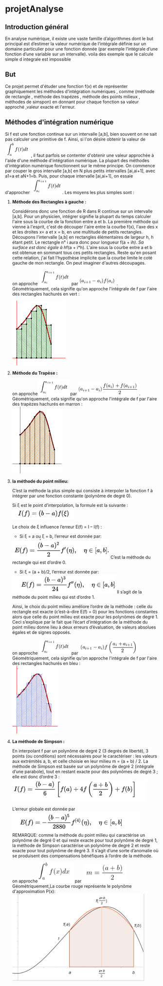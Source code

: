 # projetAnalyse


<p> <strong><h2>Introduction général </h2></strong> </p>
En analyse numérique, il existe une vaste famille d’algorithmes dont le but principal est d’estimer la valeur numérique de l’intégrale définie sur un domaine particulier pour une fonction donnée (par exemple l’intégrale d’une fonction d’une variable sur un intervalle). voila des exemple que le calcule simple d integrale est impossible

<p> <strong> <h2>But </h2></strong> </p>
Ce projet permet d'étuder une fonction f(x) et de représenter graphiquement les méthodes d'intégration numériques , comme (méthode de rectangle , méthode des trapézes , méthode des points milieux , méthodes de simspon) en donnant pour chaque fonction sa valeur approché ,valeur exacte et l'erreur.

<strong> <p><h2>Méthodes d'intégration numérique</h2></strong> </p>

Si f est une fonction continue sur un intervalle [a,b], bien souvent on ne sait pas calculer une primitive de f. Ainsi, si l'on désire obtenir la valeur de <img src= "https://github.com/mayssamerchaoui/projetAnalyse/blob/main/4.png" /> , il faut parfois se contenter d'obtenir une valeur approchée à l'aide d'une méthode d'intégration numérique.
  La plupart des méthodes d'intégration numérique fonctionnent sur le même principe. On commence par couper le gros intervalle [a,b] en N plus petits intervalles [ai,ai+1], avec a1=a et aN+1=b. Puis, pour chaque intervalle [ai,ai+1], on essaie d'approcher <img src= "https://github.com/mayssamerchaoui/projetAnalyse/blob/main/5.png" />. Les moyens les plus simples sont :
<ol>
<li><p> <strong>Méthode des Rectangles à gauche :</strong> </p></li>
  
Considérons donc une fonction de R dans R continue sur un intervalle [a,b]. Pour un physicien, intégrer signifie la plupart du temps calculer l'aire sous la courbe de la fonction entre a et b. La première méthode qui vienne à l'esprit, c'est de découper l'aire entre la courbe f(x), l'axe des x et les droites x= a et x = b, en une multitude de petits rectangles. Découpons l'intervalle [a,b] en rectangles élémentaires de largeur h, h étant petit. Le rectangle n° i aura donc pour longueur f(a + i*h). Sa surface est donc égale à h*f(a + i*h). L'aire sous la courbe entre a et b est obtenue en sommant tous ces petits rectangles. Reste qu'en posant cette relation, j'ai fait l'hypothèse implicite que la courbe limite le coté gauche de mon rectangle. On peut imaginer d'autres découpages.

<p>on approche  <img src= "https://github.com/mayssamerchaoui/projetAnalyse/blob/main/1.png" />
 par  <img src= "https://github.com/mayssamerchaoui/projetAnalyse/blob/main/2.png" /> . <br/>
 Géométriquement, cela signifie qu'on approche l'intégrale de f par l'aire des rectangles hachurés en vert :<br />
  
  
 <img src= "https://github.com/mayssamerchaoui/projetAnalyse/blob/main/3.png" /></p> </p>



<li><p> <strong>Méthode du Trapèse :</strong> </p></li>


<p>on approche<img src= "https://github.com/mayssamerchaoui/projetAnalyse/blob/main/6.png" />
par 
<img src= "https://github.com/mayssamerchaoui/projetAnalyse/blob/main/7.png" /> .</br>
Géométriquement, cela signifie qu'on approche l'intégrale de f par l'aire des trapèzes hachurés en marron :<br />
<img src= "https://github.com/mayssamerchaoui/projetAnalyse/blob/main/8.png" /></p> </p>

<li><p> <strong>la méthode du point milieu: <p> </strong></li>
<p>C’est la méthode la plus simple qui consiste à interpoler la fonction f à intégrer par une fonction constante (polynôme de degré 0).

Si ξ est le point d’interpolation, la formule est la suivante :<br/>
<img src= "https://github.com/mayssamerchaoui/projetAnalyse/blob/main/19.PNG" />

Le choix de ξ influence l’erreur E(f) = I – I(f) :
<ul>
    <li> Si ξ = a ou ξ = b, l’erreur est donnée par:</li>
  </ul>
<img src= "https://github.com/mayssamerchaoui/projetAnalyse/blob/main/17.PNG" /> C’est la méthode du rectangle qui est d’ordre 0.
    <ul>  
  <li>Si ξ = (a + b)/2, l’erreur est donnée par:</li>
  </ul>
<img src= "https://github.com/mayssamerchaoui/projetAnalyse/blob/main/18.PNG" /> Il s’agit de la méthode du point milieu qui est d’ordre 1.</br>

Ainsi, le choix du point milieu améliore l’ordre de la méthode : celle du rectangle est exacte (c’est-à-dire E(f) = 0) pour les fonctions constantes alors que celle du point milieu est exacte pour les polynômes de degré 1. Ceci s’explique par le fait que l’écart d’intégration de la méthode du point milieu donne lieu à deux erreurs d’évaluation, de valeurs absolues égales et de signes opposés.</p>
<p>  on approche <img src= "https://github.com/mayssamerchaoui/projetAnalyse/blob/main/9.png" />
par <img src= "https://github.com/mayssamerchaoui/projetAnalyse/blob/main/10.png" />
Géométriquement, cela signifie qu'on approche l'intégrale de f par l'aire des rectangles hachurés en bleu :<br />
  <img src= "https://github.com/mayssamerchaoui/projetAnalyse/blob/main/11.png" /></p> </p>
  
  <li><p> <strong>La méthode de Simpson :</p> </strong> </li>
  
 En interpolant f par un polynôme de degré 2 (3 degrés de liberté), 3 points (ou conditions) sont nécessaires pour le caractériser : les valeurs aux extrémités a, b, et celle choisie en leur milieu m = (a + b) / 2. La méthode de Simpson est basée sur un polynôme de degré 2 (intégrale d’une parabole), tout en restant exacte pour des polynômes de degré 3 ; elle est donc d’ordre 3 :
<img src= "https://github.com/mayssamerchaoui/projetAnalyse/blob/main/20.PNG" />

L’erreur globale est donnée par
<img src= "https://github.com/mayssamerchaoui/projetAnalyse/blob/main/21.PNG" />
REMARQUE: comme la méthode du point milieu qui caractérise un polynôme de degré 0 et qui reste exacte pour tout polynôme de degré 1, la méthode de Simpson caractérise un polynôme de degré 2 et reste exacte pour tout polynôme de degré 3. Il s’agit d’une sorte d’anomalie où se produisent des compensations bénéfiques à l’ordre de la méthode.</br>
<p> on approche <img src= "https://github.com/mayssamerchaoui/projetAnalyse/blob/main/15.PNG" />
par  <img src= "https://github.com/mayssamerchaoui/projetAnalyse/blob/main/16.PNG" /></br>
Géométriquement,La courbe rouge représente le polynôme d'approximation P(x):<br />
<img src= "https://github.com/mayssamerchaoui/projetAnalyse/blob/main/14.PNG" /> 

</ol>

